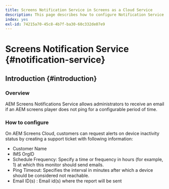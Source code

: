 ```yaml
---
title: Screens Notification Service in Screens as a Cloud Service
description: This page describes how to configure Notification Service in Screens as a Cloud Service.
index: yes
exl-id: 74215a70-45c8-4b7f-ba30-60c332de07e9
---
```

# Screens Notification Service {#notification-service}

## Introduction {#introduction}

### Overview

AEM Screens Notifications Service allows administrators to receive an email if an AEM screens player does not ping for a configurable period of time.

### How to configure

On AEM Screens Cloud, customers can request alerts on device inactivity status by creating a support ticket with following information:

* Customer Name
* IMS OrgID
* Schedule Frequency: Specify a time or frequency in hours (for example, 1) at which this monitor should send emails.
* Ping Timeout: Specifies the interval in minutes after which a device should be considered not reachable.
* Email ID(s) : Email id(s) where the report will be sent
